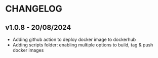 # CHANGELOG
## v1.0.8 - 20/08/2024
- Adding github action to deploy docker image to dockerhub
- Adding scripts folder: enabling multiple options to build, tag & push docker images